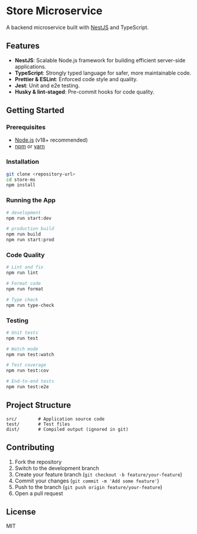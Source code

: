 # Store Microservice

A backend microservice built with [NestJS](https://nestjs.com/) and TypeScript.

## Features

- **NestJS**: Scalable Node.js framework for building efficient server-side applications.
- **TypeScript**: Strongly typed language for safer, more maintainable code.
- **Prettier & ESLint**: Enforced code style and quality.
- **Jest**: Unit and e2e testing.
- **Husky & lint-staged**: Pre-commit hooks for code quality.

## Getting Started

### Prerequisites

- [Node.js](https://nodejs.org/) (v18+ recommended)
- [npm](https://www.npmjs.com/) or [yarn](https://yarnpkg.com/)

### Installation

```bash
git clone <repository-url>
cd store-ms
npm install
```

### Running the App

```bash
# development
npm run start:dev

# production build
npm run build
npm run start:prod
```

### Code Quality

```bash
# Lint and fix
npm run lint

# Format code
npm run format

# Type check
npm run type-check
```

### Testing

```bash
# Unit tests
npm run test

# Watch mode
npm run test:watch

# Test coverage
npm run test:cov

# End-to-end tests
npm run test:e2e
```

## Project Structure

```
src/        # Application source code
test/       # Test files
dist/       # Compiled output (ignored in git)
```

## Contributing

1. Fork the repository
2. Switch to the development branch
3. Create your feature branch (`git checkout -b feature/your-feature`)
4. Commit your changes (`git commit -m 'Add some feature'`)
5. Push to the branch (`git push origin feature/your-feature`)
6. Open a pull request

## License

MIT
